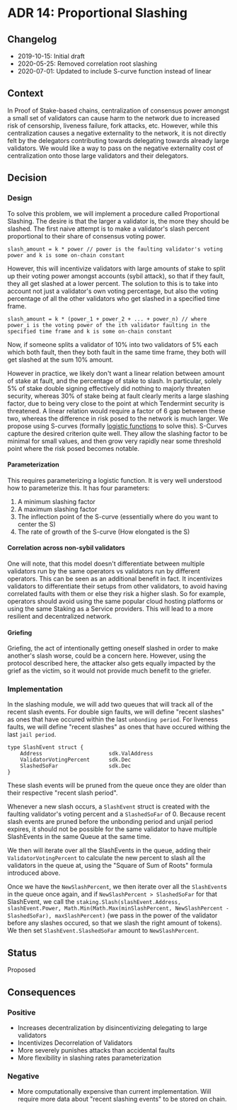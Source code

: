 # ADR 14: Proportional Slashing

## Changelog

- 2019-10-15: Initial draft
- 2020-05-25: Removed correlation root slashing
- 2020-07-01: Updated to include S-curve function instead of linear

## Context

In Proof of Stake-based chains, centralization of consensus power amongst a small set of validators can cause harm to the network due to increased risk of censorship, liveness failure, fork attacks, etc.  However, while this centralization causes a negative externality to the network, it is not directly felt by the delegators contributing towards delegating towards already large validators.  We would like a way to pass on the negative externality cost of centralization onto those large validators and their delegators.

## Decision

### Design

To solve this problem, we will implement a procedure called Proportional Slashing.  The desire is that the larger a validator is, the more they should be slashed.  The first naive attempt is to make a validator's slash percent proportional to their share of consensus voting power.

```
slash_amount = k * power // power is the faulting validator's voting power and k is some on-chain constant
```

However, this will incentivize validators with large amounts of stake to split up their voting power amongst accounts (sybil attack), so that if they fault, they all get slashed at a lower percent.  The solution to this is to take into account not just a validator's own voting percentage, but also the voting percentage of all the other validators who get slashed in a specified time frame.

```
slash_amount = k * (power_1 + power_2 + ... + power_n) // where power_i is the voting power of the ith validator faulting in the specified time frame and k is some on-chain constant
```

Now, if someone splits a validator of 10% into two validators of 5% each which both fault, then they both fault in the same time frame, they both will get slashed at the sum 10% amount.

However in practice, we likely don't want a linear relation between amount of stake at fault, and the percentage of stake to slash. In particular, solely 5% of stake double signing effectively did nothing to majorly threaten security, whereas 30% of stake being at fault clearly merits a large slashing factor, due to being very close to the point at which Tendermint security is threatened. A linear relation would require a factor of 6 gap between these two, whereas the difference in risk posed to the network is much larger. We propose using S-curves (formally [logistic functions](https://en.wikipedia.org/wiki/Logistic_function) to solve this). S-Curves capture the desired criterion quite well. They allow the slashing factor to be minimal for small values, and then grow very rapidly near some threshold point where the risk posed becomes notable.

#### Parameterization

This requires parameterizing a logistic function. It is very well understood how to parameterize this. It has four parameters:
1) A minimum slashing factor
2) A maximum slashing factor
3) The inflection point of the S-curve (essentially where do you want to center the S)
4) The rate of growth of the S-curve (How elongated is the S)

#### Correlation across non-sybil validators

One will note, that this model doesn't differentiate between multiple validators run by the same operators vs validators run by different operators.  This can be seen as an additional benefit in fact.  It incentivizes validators to differentiate their setups from other validators, to avoid having correlated faults with them or else they risk a higher slash.  So for example, operators should avoid using the same popular cloud hosting platforms or using the same Staking as a Service providers.  This will lead to a more resilient and decentralized network.

#### Griefing

Griefing, the act of intentionally getting oneself slashed in order to make another's slash worse, could be a concern here.  However, using the protocol described here, the attacker also gets equally impacted by the grief as the victim, so it would not provide much benefit to the griefer.

### Implementation

In the slashing module, we will add two queues that will track all of the recent slash events.  For double sign faults, we will define "recent slashes" as ones that have occured within the last `unbonding period`.  For liveness faults, we will define "recent slashes" as ones that have occured withing the last `jail period`.

```
type SlashEvent struct {
    Address                     sdk.ValAddress
    ValidatorVotingPercent      sdk.Dec
    SlashedSoFar                sdk.Dec
}
```

These slash events will be pruned from the queue once they are older than their respective "recent slash period".

Whenever a new slash occurs, a `SlashEvent` struct is created with the faulting validator's voting percent and a `SlashedSoFar` of 0.  Because recent slash events are pruned before the unbonding period and unjail period expires, it should not be possible for the same validator to have multiple SlashEvents in the same Queue at the same time.

We then will iterate over all the SlashEvents in the queue, adding their `ValidatorVotingPercent` to calculate the new percent to slash all the validators in the queue at, using the "Square of Sum of Roots" formula introduced above.

Once we have the `NewSlashPercent`, we then iterate over all the `SlashEvent`s in the queue once again, and if `NewSlashPercent > SlashedSoFar` for that SlashEvent, we call the `staking.Slash(slashEvent.Address, slashEvent.Power, Math.Min(Math.Max(minSlashPercent, NewSlashPercent - SlashedSoFar), maxSlashPercent)` (we pass in the power of the validator before any slashes occured, so that we slash the right amount of tokens).  We then set `SlashEvent.SlashedSoFar` amount to `NewSlashPercent`.


## Status

Proposed

## Consequences

### Positive

- Increases decentralization by disincentivizing delegating to large validators
- Incentivizes Decorrelation of Validators
- More severely punishes attacks than accidental faults
- More flexibility in slashing rates parameterization

### Negative

- More computationally expensive than current implementation.  Will require more data about "recent slashing events" to be stored on chain.
